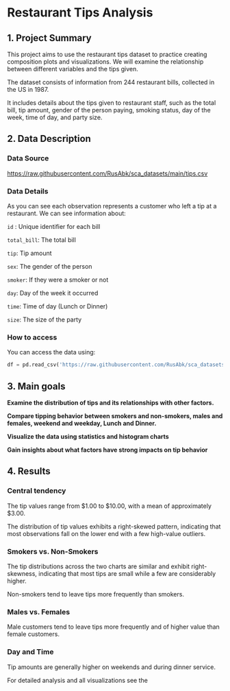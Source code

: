 # Restaurant Tips Analysis
## 1. Project Summary
This project aims to use the restaurant tips dataset to practice creating composition plots and visualizations. We will examine the relationship between different variables and the tips given.

The dataset consists of information from 244 restaurant bills, collected in the US in 1987.

It includes details about the tips given to restaurant staff, such as the total bill, tip amount, gender of the person paying, smoking status, day of the week, time of day, and party size.
## 2. Data Description
### Data Source
https://raw.githubusercontent.com/RusAbk/sca_datasets/main/tips.csv
### Data Details
As you can see each observation represents a customer who left a tip at a restaurant.
We can see information about:

`id` : Unique identifier for each bill

`total_bill`: The total bill

`tip`: Tip amount

`sex`: The gender of the person

`smoker`: If they were a smoker or not

`day`: Day of the week it occurred

`time`: Time of day (Lunch or Dinner)

`size`: The size of the party

### How to access
You can access the data using:

```python
df = pd.read_csv('https://raw.githubusercontent.com/RusAbk/sca_datasets/main/tips.csv')
```
## 3. Main goals
**Examine the distribution of tips and its relationships with other factors.**

**Compare tipping behavior between smokers and non-smokers, males and females, weekend and weekday, Lunch and Dinner.**

**Visualize the data using statistics and histogram charts**

**Gain insights about what factors have strong impacts on tip behavior**

## 4. Results
### Central tendency
The tip values range from $1.00 to $10.00, with a mean of approximately $3.00.

The distribution of tip values exhibits a right-skewed pattern, indicating that most observations fall on the lower end with a few high-value outliers.
### Smokers vs. Non-Smokers
The tip distributions across the two charts are similar and exhibit right-skewness, indicating that most tips are small while a few are considerably higher.

Non-smokers tend to leave tips more frequently than smokers.

### Males vs. Females
Male customers tend to leave tips more frequently and of higher value than female customers. 

### Day and Time
Tip amounts are generally higher on weekends and during dinner service.



For detailed analysis and all visualizations see the 









